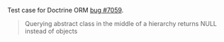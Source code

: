 Test case for Doctrine ORM [bug #7059](https://github.com/doctrine/doctrine2/issues/7059).

> Querying abstract class in the middle of a hierarchy returns NULL instead of objects
